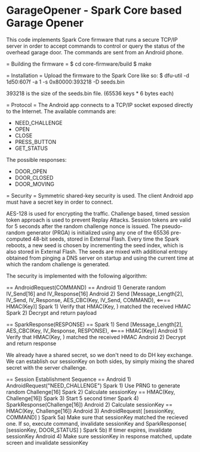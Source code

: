 GarageOpener - Spark Core based Garage Opener
========================

This code implements Spark Core firmware that runs a secure TCP/IP server in order to accept commands to control or query the status of the overhead garage door. The commands are sent from an Android phone.

= Building the firmware =
 $ cd core-firmware/build
 $ make

= Installation =
Upload the firmware to the Spark Core like so:
$ dfu-util -d 1d50:607f -a 1 -s 0x80000:393218 -D seeds.bin

393218 is the size of the seeds.bin file. (65536 keys * 6 bytes each)

= Protocol =
The Android app connects to a TCP/IP socket exposed directly to the Internet. The available commands are:
 - NEED_CHALLENGE
 - OPEN
 - CLOSE
 - PRESS_BUTTON
 - GET_STATUS

The possible responses:
 - DOOR_OPEN
 - DOOR_CLOSED
 - DOOR_MOVING

= Security =
Symmetric shared-key security is used. The client Android app must have a secret key in order to connect. 

AES-128 is used for encrypting the traffic. Challenge based, timed session token approach is used to prevent Replay Attacks. Session tokens are valid for 5 seconds after the random challenge nonce is issued. The pseudo-random generator (PRGA) is initialized using any one of the 65536 pre-computed 48-bit seeds, stored in External Flash. Every time the Spark reboots, a new seed is chosen by incrementing the seed index, which is also stored in External Flash. The seeds are mixed with additional entropy obtained from pinging a DNS server on startup and using the current time at which the random challenge is generated.

The security is implemented with the following algorithm:

== AndroidRequest(COMMAND) == 
Android 1) Generate random IV_Send[16] and IV_Response[16]
Android 2) Send [Message_Length[2], IV_Send, IV_Response, AES_CBC(Key, IV_Send, COMMAND), <==== HMAC(Key)]
Spark 1) Verify that HMAC(Key, <payload>) matched the received HMAC
Spark 2) Decrypt and return payload

== SparkResponse(RESPONSE) == 
Spark 1) Send [Message_Length[2], AES_CBC(Key, IV_Response, RESPONSE), <==== HMAC(Key)]
Android 1) Verify that HMAC(Key, <payload>) matched the received HMAC
Android 2) Decrypt and return response

We already have a shared secret, so we don't need to do DH key exchange. We can establish our sessionKey on both sides, by simply mixing the shared secret with the server challenge.

== Session Establishment Sequence == 
Android 1) AndroidRequest("NEED_CHALLENGE")
Spark 1) Use PRNG to generate random Challenge[16]
Spark 2) Calculate sessionKey == HMAC(Key, Challenge[16])
Spark 3) Start 5 second timer
Spark 4) SparkResponse(Challenge[16])
Android 2) Calculate sessionKey == HMAC(Key, Challenge[16])
Android 3) AndroidRequest( [sessionKey, COMMAND] )
Spark 5a) Make sure that sessionKey matched the recieved one. If so, execute command, invalidate sessionKey and SparkResponse( [sessionKey, DOOR_STATUS] )
Spark 5b) If timer expires, invalidate sessionKey
Android 4) Make sure sessionKey in response matched, update screen and invalidate sessionKey

